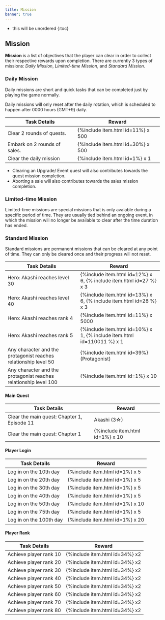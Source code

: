 ```yaml
---
title: Mission
banner: true
---
```


* this will be unordered
{:toc}

## Mission

**Mission** is a list of objectives that the player can clear in order to collect their respective rewards upon completion. There are currently 3 types of missions: *Daily Mission*, *Limited-time Mission*, and *Standard Mission*.

### Daily Mission

Daily missions are short and quick tasks that can be completed just by playing the game normally.

Daily missions will only reset after the daily rotation, which is scheduled to happen after 0000 hours (GMT+9) daily.

|Task Details|Reward|
|-|-|
|Clear 2 rounds of quests.|{%include item.html id=11%} x 500|
|Embark on 2 rounds of sales.|{%include item.html id=30%} x 500|
|Clear the daily mission|{%include item.html id=1%} x 1|

* Clearing an Upgrade/ Event quest will also contributes towards the quest mission completion.
* Aborting a sale will also contributes towards the sales mission completion.

### Limited-time Mission

Limited-time missions are special missions that is only avaiable during a specific period of time. They are usually tied behind an ongoing event, in which the mission will no longer be available to clear after the time duration has ended.

### Standard Mission

Standard missions are permanent missions that can be cleared at any point of time. They can only be cleared once and their progress will not reset.

|Task Details|Reward|
|-|-|
|Hero: Akashi reaches level 30|{%include item.html id=12%} x 6, {% include item.html id=27 %} x 3|
|Hero: Akashi reaches level 40|{%include item.html id=13%} x 6, {% include item.html id=28 %} x 3|
|Hero: Akashi reaches rank 4|{%include item.html id=11%} x 5000|
|Hero: Akashi reaches rank 5|{%include item.html id=10%} x 1, {% include item.html id=110011 %} x 1|
|Any character and the protagonist reaches relationship level 50|{%include item.html id=39%} (Protagonist)| 
|Any character and the protagonist reaches relationship level 100|{%include item.html id=1%} x 10|

#### Main Quest

|Task Details|Reward|
|-|-|
|Clear the main quest: Chapter 1, Episode 11|Akashi (3☆)|
|Clear the main quest: Chapter 1|{%include item.html id=1%} x 10|

#### Player Login

|Task Details|Reward|
|-|-|
|Log in on the 10th day|{%include item.html id=1%} x 5|
|Log in on the 20th day|{%include item.html id=1%} x 5|
|Log in on the 30th day|{%include item.html id=1%} x 5|
|Log in on the 40th day|{%include item.html id=1%} x 5|
|Log in on the 50th day|{%include item.html id=1%} x 10|
|Log in on the 75th day|{%include item.html id=1%} x 5|
|Log in on the 100th day|{%include item.html id=1%} x 20|

#### Player Rank

|Task Details|Reward|
|-|-|
|Achieve player rank 10|{%include item.html id=34%} x2|
|Achieve player rank 20|{%include item.html id=34%} x2|
|Achieve player rank 30|{%include item.html id=34%} x2|
|Achieve player rank 40|{%include item.html id=34%} x2|
|Achieve player rank 50|{%include item.html id=34%} x2|
|Achieve player rank 60|{%include item.html id=34%} x2|
|Achieve player rank 70|{%include item.html id=34%} x2|
|Achieve player rank 80|{%include item.html id=34%} x2|
